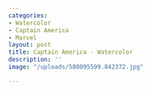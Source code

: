 ```yaml
---
categories:
- Watercolor
- Captain America
- Marvel
layout: post
title: Captain America - Watercolor
description: ''
image: "/uploads/580095599.842372.jpg"

---
```

